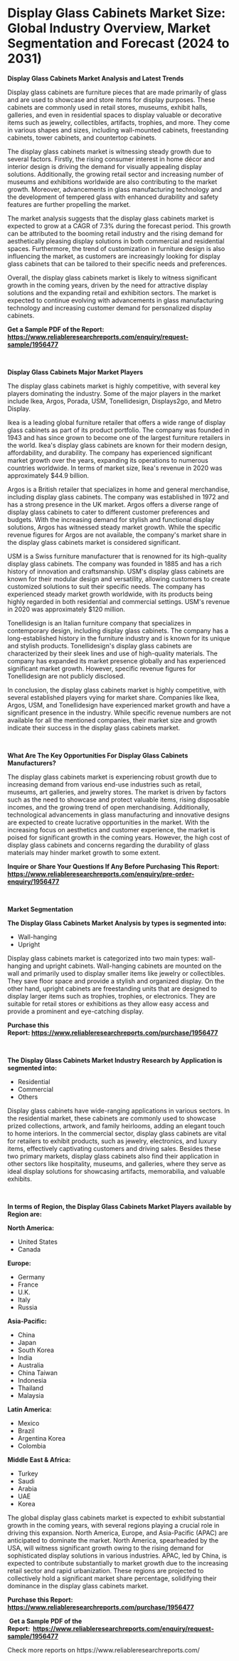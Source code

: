 <p><h1>Display Glass Cabinets Market Size: Global Industry Overview, Market Segmentation and Forecast (2024 to 2031)</h1></p><p><strong>Display Glass Cabinets Market Analysis and Latest Trends</strong></p>
<p><p>Display glass cabinets are furniture pieces that are made primarily of glass and are used to showcase and store items for display purposes. These cabinets are commonly used in retail stores, museums, exhibit halls, galleries, and even in residential spaces to display valuable or decorative items such as jewelry, collectibles, artifacts, trophies, and more. They come in various shapes and sizes, including wall-mounted cabinets, freestanding cabinets, tower cabinets, and countertop cabinets.</p><p>The display glass cabinets market is witnessing steady growth due to several factors. Firstly, the rising consumer interest in home décor and interior design is driving the demand for visually appealing display solutions. Additionally, the growing retail sector and increasing number of museums and exhibitions worldwide are also contributing to the market growth. Moreover, advancements in glass manufacturing technology and the development of tempered glass with enhanced durability and safety features are further propelling the market.</p><p>The market analysis suggests that the display glass cabinets market is expected to grow at a CAGR of 7.3% during the forecast period. This growth can be attributed to the booming retail industry and the rising demand for aesthetically pleasing display solutions in both commercial and residential spaces. Furthermore, the trend of customization in furniture design is also influencing the market, as customers are increasingly looking for display glass cabinets that can be tailored to their specific needs and preferences.</p><p>Overall, the display glass cabinets market is likely to witness significant growth in the coming years, driven by the need for attractive display solutions and the expanding retail and exhibition sectors. The market is expected to continue evolving with advancements in glass manufacturing technology and increasing customer demand for personalized display cabinets.</p></p>
<p><strong>Get a Sample PDF of the Report:&nbsp; <a href="https://www.reliableresearchreports.com/enquiry/request-sample/1956477">https://www.reliableresearchreports.com/enquiry/request-sample/1956477</a></strong></p>
<p>&nbsp;</p>
<p><strong>Display Glass Cabinets Major Market Players</strong></p>
<p><p>The display glass cabinets market is highly competitive, with several key players dominating the industry. Some of the major players in the market include Ikea, Argos, Porada, USM, Tonellidesign, Displays2go, and Metro Display.</p><p>Ikea is a leading global furniture retailer that offers a wide range of display glass cabinets as part of its product portfolio. The company was founded in 1943 and has since grown to become one of the largest furniture retailers in the world. Ikea's display glass cabinets are known for their modern design, affordability, and durability. The company has experienced significant market growth over the years, expanding its operations to numerous countries worldwide. In terms of market size, Ikea's revenue in 2020 was approximately $44.9 billion.</p><p>Argos is a British retailer that specializes in home and general merchandise, including display glass cabinets. The company was established in 1972 and has a strong presence in the UK market. Argos offers a diverse range of display glass cabinets to cater to different customer preferences and budgets. With the increasing demand for stylish and functional display solutions, Argos has witnessed steady market growth. While the specific revenue figures for Argos are not available, the company's market share in the display glass cabinets market is considered significant.</p><p>USM is a Swiss furniture manufacturer that is renowned for its high-quality display glass cabinets. The company was founded in 1885 and has a rich history of innovation and craftsmanship. USM's display glass cabinets are known for their modular design and versatility, allowing customers to create customized solutions to suit their specific needs. The company has experienced steady market growth worldwide, with its products being highly regarded in both residential and commercial settings. USM's revenue in 2020 was approximately $120 million.</p><p>Tonellidesign is an Italian furniture company that specializes in contemporary design, including display glass cabinets. The company has a long-established history in the furniture industry and is known for its unique and stylish products. Tonellidesign's display glass cabinets are characterized by their sleek lines and use of high-quality materials. The company has expanded its market presence globally and has experienced significant market growth. However, specific revenue figures for Tonellidesign are not publicly disclosed.</p><p>In conclusion, the display glass cabinets market is highly competitive, with several established players vying for market share. Companies like Ikea, Argos, USM, and Tonellidesign have experienced market growth and have a significant presence in the industry. While specific revenue numbers are not available for all the mentioned companies, their market size and growth indicate their success in the display glass cabinets market.</p></p>
<p>&nbsp;</p>
<p><strong>What Are The Key Opportunities For Display Glass Cabinets Manufacturers?</strong></p>
<p><p>The display glass cabinets market is experiencing robust growth due to increasing demand from various end-use industries such as retail, museums, art galleries, and jewelry stores. The market is driven by factors such as the need to showcase and protect valuable items, rising disposable incomes, and the growing trend of open merchandising. Additionally, technological advancements in glass manufacturing and innovative designs are expected to create lucrative opportunities in the market. With the increasing focus on aesthetics and customer experience, the market is poised for significant growth in the coming years. However, the high cost of display glass cabinets and concerns regarding the durability of glass materials may hinder market growth to some extent.</p></p>
<p><strong>Inquire or Share Your Questions If Any Before Purchasing This Report: <a href="https://www.reliableresearchreports.com/enquiry/pre-order-enquiry/1956477">https://www.reliableresearchreports.com/enquiry/pre-order-enquiry/1956477</a></strong></p>
<p>&nbsp;</p>
<p><strong>Market Segmentation</strong></p>
<p><strong>The Display Glass Cabinets Market Analysis by types is segmented into:</strong></p>
<p><ul><li>Wall-hanging</li><li>Upright</li></ul></p>
<p><p>Display glass cabinets market is categorized into two main types: wall-hanging and upright cabinets. Wall-hanging cabinets are mounted on the wall and primarily used to display smaller items like jewelry or collectibles. They save floor space and provide a stylish and organized display. On the other hand, upright cabinets are freestanding units that are designed to display larger items such as trophies, trophies, or electronics. They are suitable for retail stores or exhibitions as they allow easy access and provide a prominent and eye-catching display.</p></p>
<p><strong>Purchase this Report:&nbsp;<a href="https://www.reliableresearchreports.com/purchase/1956477">https://www.reliableresearchreports.com/purchase/1956477</a></strong></p>
<p>&nbsp;</p>
<p><strong>The Display Glass Cabinets Market Industry Research by Application is segmented into:</strong></p>
<p><ul><li>Residential</li><li>Commercial</li><li>Others</li></ul></p>
<p><p>Display glass cabinets have wide-ranging applications in various sectors. In the residential market, these cabinets are commonly used to showcase prized collections, artwork, and family heirlooms, adding an elegant touch to home interiors. In the commercial sector, display glass cabinets are vital for retailers to exhibit products, such as jewelry, electronics, and luxury items, effectively captivating customers and driving sales. Besides these two primary markets, display glass cabinets also find their application in other sectors like hospitality, museums, and galleries, where they serve as ideal display solutions for showcasing artifacts, memorabilia, and valuable exhibits.</p></p>
<p>&nbsp;</p>
<p><strong>In terms of Region, the Display Glass Cabinets Market Players available by Region are:</strong></p>
<p>
    <p> <strong> North America: </strong>
        <ul>
            <li>United States</li>
            <li>Canada</li>
        </ul>
        </p> 
    <p> <strong> Europe: </strong>
        <ul>
            <li>Germany</li>
            <li>France</li>
            <li>U.K.</li>
            <li>Italy</li>
            <li>Russia</li>
        </ul>
        </p> 
    <p> <strong> Asia-Pacific: </strong>
        <ul>
            <li>China</li>
            <li>Japan</li>
            <li>South Korea</li>
            <li>India</li>
            <li>Australia</li>
            <li>China Taiwan</li>
            <li>Indonesia</li>
            <li>Thailand</li>
            <li>Malaysia</li>
        </ul>
        </p> 
    <p> <strong> Latin America: </strong>
        <ul>
            <li>Mexico</li>
            <li>Brazil</li>
            <li>Argentina Korea</li>
            <li>Colombia</li>
        </ul>
        </p> 
    <p> <strong> Middle East & Africa: </strong>
        <ul>
            <li>Turkey</li>
            <li>Saudi</li>
            <li>Arabia</li>
            <li>UAE</li>
            <li>Korea</li>
        </ul>
    </p>
    </p>
<p><p>The global display glass cabinets market is expected to exhibit substantial growth in the coming years, with several regions playing a crucial role in driving this expansion. North America, Europe, and Asia-Pacific (APAC) are anticipated to dominate the market. North America, spearheaded by the USA, will witness significant growth owing to the rising demand for sophisticated display solutions in various industries. APAC, led by China, is expected to contribute substantially to market growth due to the increasing retail sector and rapid urbanization. These regions are projected to collectively hold a significant market share percentage, solidifying their dominance in the display glass cabinets market.</p></p>
<p><strong>Purchase this Report: <a href="https://www.reliableresearchreports.com/purchase/1956477">https://www.reliableresearchreports.com/purchase/1956477</a></strong></p>
<p>&nbsp;<strong>Get a Sample PDF of the Report:&nbsp;&nbsp;<a href="https://www.reliableresearchreports.com/enquiry/request-sample/1956477">https://www.reliableresearchreports.com/enquiry/request-sample/1956477</a></strong></p>
<p><strong></strong></p>
<p>Check more reports on https://www.reliableresearchreports.com/</p>
